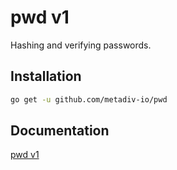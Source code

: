 # pwd v1

Hashing and verifying passwords.

## Installation

```bash
go get -u github.com/metadiv-io/pwd
```

## Documentation

[pwd v1](https://metadiv-technology-limited.gitbook.io/metadiv-software/go-packages/pwd-v1)
